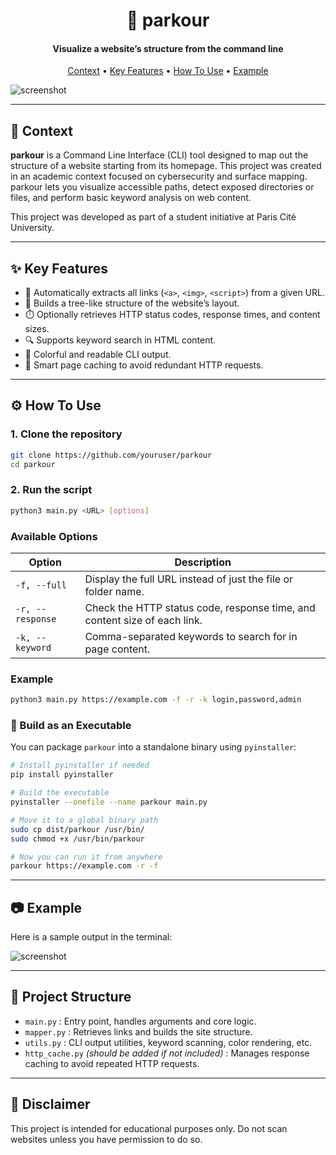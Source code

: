 <h1 align="center">
  🏃 parkour
</h1>

<h4 align="center">Visualize a website’s structure from the command line</h4>

<p align="center">
  <a href="#context">Context</a> •
  <a href="#features">Key Features</a> •
  <a href="#how-to-use">How To Use</a> •
  <a href="#example">Example</a>
</p>

![screenshot](https://i.imgur.com/TaUsA28.png)

---

## 🧠 Context

**parkour** is a Command Line Interface (CLI) tool designed to map out the structure of a website starting from its homepage. This project was created in an academic context focused on cybersecurity and surface mapping. parkour lets you visualize accessible paths, detect exposed directories or files, and perform basic keyword analysis on web content.

This project was developed as part of a student initiative at Paris Cité University.

---

## ✨ Key Features

- 🔗 Automatically extracts all links (`<a>`, `<img>`, `<script>`) from a given URL.
- 🌳 Builds a tree-like structure of the website’s layout.
- ⏱️ Optionally retrieves HTTP status codes, response times, and content sizes.
- 🔍 Supports keyword search in HTML content.
- 🎨 Colorful and readable CLI output.
- 🧠 Smart page caching to avoid redundant HTTP requests.

---

## ⚙️ How To Use

### 1. Clone the repository

```bash
git clone https://github.com/youruser/parkour
cd parkour
```

### 2. Run the script

```bash
python3 main.py <URL> [options]
```

### Available Options

| Option               | Description                                                                 |
|----------------------|-----------------------------------------------------------------------------|
| `-f, --full`         | Display the full URL instead of just the file or folder name.              |
| `-r, --response`     | Check the HTTP status code, response time, and content size of each link. |
| `-k, --keyword`      | Comma-separated keywords to search for in page content.                   |

### Example

```bash
python3 main.py https://example.com -f -r -k login,password,admin
```

### 🔧 Build as an Executable

You can package `parkour` into a standalone binary using `pyinstaller`:

```bash
# Install pyinstaller if needed
pip install pyinstaller

# Build the executable
pyinstaller --onefile --name parkour main.py

# Move it to a global binary path
sudo cp dist/parkour /usr/bin/
sudo chmod +x /usr/bin/parkour

# Now you can run it from anywhere
parkour https://example.com -r -f
```

---

## 📷 Example

Here is a sample output in the terminal:

![screenshot](https://i.imgur.com/TaUsA28.png)

---

## 📁 Project Structure

- `main.py` : Entry point, handles arguments and core logic.
- `mapper.py` : Retrieves links and builds the site structure.
- `utils.py` : CLI output utilities, keyword scanning, color rendering, etc.
- `http_cache.py` *(should be added if not included)* : Manages response caching to avoid repeated HTTP requests.

---

## 🚨 Disclaimer

This project is intended for educational purposes only. Do not scan websites unless you have permission to do so.
